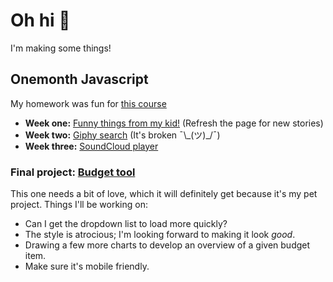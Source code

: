 # Oh hi :wave:

I'm making some things!

## Onemonth Javascript
My homework was fun for [this course](https://onemonth.com/courses/javascript)

* **Week one:** [Funny things from my kid!](/projects/onemonth%20javascript/week%201/my%20random%20storytime/index.html) (Refresh the page for new stories)
* **Week two:** [Giphy search](/projects/onemonth%20javascript/week%202/GiphySearch/index.html) (It's broken ¯\\\_(ツ)_/¯)
* **Week three:** [SoundCloud player](/projects/onemonth%20javascript/week%203/SoundCloudPlayer/index.html)

### Final project: [Budget tool](/projects/onemonth%20javascript/week%204/js%20budget%20tool/index.html)
This one needs a bit of love, which it will definitely get because it's my pet project. Things I'll be working on:
* Can I get the dropdown list to load more quickly?
* The style is atrocious; I'm looking forward to making it look *good*.
* Drawing a few more charts to develop an overview of a given budget item.
* Make sure it's mobile friendly.
